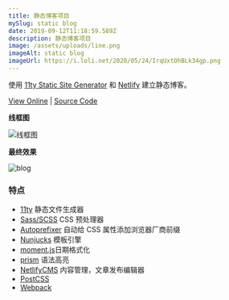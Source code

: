```yaml
---
title: 静态博客项目
mySlug: static blog
date: 2019-09-12T11:18:59.589Z
description: 静态博客项目
image: /assets/uploads/line.png
imageAlt: static blog
imageUrl: https://i.loli.net/2020/05/24/IrqUxtOhBLk34gp.png
---
```


使用 [11ty Static Site Generator][11ty] 和 [Netlify][netlify] 建立静态博客。

[View Online](https://byodiandev.com) | [Source Code](https://github.com/byodian/byodian-site)

**线框图**

![线框图](https://i.loli.net/2020/03/23/unUjlNW9tG5hJRO.png)

**最终效果**

![blog](https://i.loli.net/2020/03/23/Odn8Va92CxkJ5U1.png)

### 特点
- [11ty][11ty] 静态文件生成器
- [Sass/SCSS][sass] CSS 预处理器
- [Autoprefixer][autoprefixer] 自动给 CSS 属性添加浏览器厂商前缀
- [Nunjucks][nunjucks] 模板引擎
- [moment.js][moment]日期格式化
- [prism][prism] 语法高亮
- [NetlifyCMS][netlifycms] 内容管理，文章发布编辑器
- [PostCSS][postcss] 
- [Webpack][webpack]

[11ty]: https://www.11ty.io/
[netlify]: https://www.netlify.com/
[sass]: https://sass-lang.com/
[webpack]: https://webpack.js.org/
[nunjucks]: https://mozilla.github.io/nunjucks/
[netlifycms]: https://www.netlifycms.org/
[postcss]: https://postcss.org/
[autoprefixer]: https://github.com/postcss/autoprefixer
[moment]: https://momentjs.com/
[prism]: https://prismjs.com/
